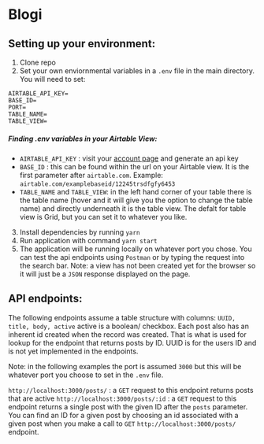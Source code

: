 # Blogi
## Setting up your environment:

1. Clone repo
2. Set your own enviornmental variables in a `.env` file in the main directory. You will need to set:
```
AIRTABLE_API_KEY= 
BASE_ID= 
PORT=
TABLE_NAME=
TABLE_VIEW=
```

#####   Finding .env variables in your Airtable View:
  - `AIRTABLE_API_KEY` : visit your [account page](https://airtable.com/account) and generate an api key
  - `BASE_ID` : this can be found within the url on your Airtable view. It is the first parameter after `airtable.com`. Example: `airtable.com/examplebaseid/12245trsdfgfy6453`
  - `TABLE_NAME` and `TABLE_VIEW`: in the left hand corner of your table there is the table name (hover and it will give you the option to change the table name) and directly underneath it is the table view. The defalt for table view is Grid, but you can set it to whatever you like.


3. Install dependencies by running `yarn`
4. Run application with command `yarn start`
5. The application will be running locally on whatever port you chose. You can test the api endpoints using `Postman` or by typing the request into the search bar. Note: a view has not been created yet for the browser so it will just be a `JSON` response displayed on the page.

## API endpoints:

The following endpoints assume a table structure with columns: `UUID, title, body, active` active is a boolean/ checkbox. Each post also has an inherent id created when the record was created. That is what is used for lookup for the endpoint that returns posts by ID. UUID is for the users ID and is not yet implemented in the endpoints.

Note: in the following examples the port is assumed `3000` but this will be whatever port you choose to set in the `.env` file.

`http://localhost:3000/posts/` : a `GET` request to this endpoint returns posts that are active
`http://localhost:3000/posts/:id` : a `GET` request to this endpoint returns a single post with the given ID after the `posts` parameter. You can find an ID for a given post by choosing an id associated with a given post when you make a call to `GET` `http://localhost:3000/posts/` endpoint.
